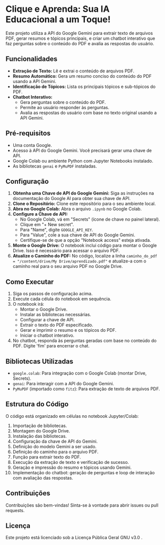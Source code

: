 # Clique e Aprenda: Sua IA Educacional a um Toque!

Este projeto utiliza a API do Google Gemini para extrair texto de arquivos PDF, gerar resumos e tópicos principais, e criar um chatbot interativo que faz perguntas sobre o conteúdo do PDF e avalia as respostas do usuário.

## Funcionalidades

*   **Extração de Texto:** Lê e extrai o conteúdo de arquivos PDF.
*   **Resumo Automático:** Gera um resumo conciso do conteúdo do PDF usando a API Gemini.
*   **Identificação de Tópicos:** Lista os principais tópicos e sub-tópicos do PDF.
*   **Chatbot Interativo:**
    *   Gera perguntas sobre o conteúdo do PDF.
    *   Permite ao usuário responder às perguntas.
    *   Avalia as respostas do usuário com base no texto original usando a API Gemini.

## Pré-requisitos

*   Uma conta Google.
*   Acesso à API do Google Gemini. Você precisará gerar uma chave de API.
*   Google Colab ou ambiente Python com Jupyter Notebooks instalado.
*   As bibliotecas `genai` e `PyMuPDF` instaladas.

## Configuração

1.  **Obtenha uma Chave de API do Google Gemini:** Siga as instruções na documentação do Google AI para obter sua chave de API.
2.  **Clone o Repositório:** Clone este repositório para o seu ambiente local.
3.  **Abra no Google Colab:** Abra o arquivo `.ipynb` no Google Colab.
4.  **Configure a Chave de API:**
    *   No Google Colab, vá em "Secrets" (ícone de chave no painel lateral).
    *   Clique em "+ New secret".
    *   Para "Name", digite `GOOGLE_API_KEY`.
    *   Para "Value", cole a sua chave de API do Google Gemini.
    *   Certifique-se de que a opção "Notebook access" esteja ativada.
5.  **Monte o Google Drive:** O notebook inclui código para montar o Google Drive. Isso é necessário para acessar o arquivo PDF.
6.  **Atualize o Caminho do PDF:** No código, localize a linha `caminho_do_pdf = "/content/drive/My Drive/aprendizado.pdf"` e atualize-a com o caminho real para o seu arquivo PDF no Google Drive.

## Como Executar

1.  Siga os passos de configuração acima.
2.  Execute cada célula do notebook em sequência.
3.  O notebook irá:
    *   Montar o Google Drive.
    *   Instalar as bibliotecas necessárias.
    *   Configurar a chave de API.
    *   Extrair o texto do PDF especificado.
    *   Gerar e imprimir o resumo e os tópicos do PDF.
    *   Iniciar o chatbot interativo.
4.  No chatbot, responda às perguntas geradas com base no conteúdo do PDF. Digite 'fim' para encerrar o chat.

## Bibliotecas Utilizadas

*   `google.colab`: Para integração com o Google Colab (montar Drive, Secrets).
*   `genai`: Para interagir com a API do Google Gemini.
*   `PyMuPDF` (importado como `fitz`): Para extração de texto de arquivos PDF.

## Estrutura do Código

O código está organizado em células no notebook Jupyter/Colab:

1.  Importação de bibliotecas.
2.  Montagem do Google Drive.
3.  Instalação das bibliotecas.
4.  Configuração da chave de API do Gemini.
5.  Definição do modelo Gemini a ser usado.
6.  Definição do caminho para o arquivo PDF.
7.  Função para extrair texto do PDF.
8.  Execução da extração de texto e verificação de sucesso.
9.  Geração e impressão do resumo e tópicos usando Gemini.
10. Implementação do chatbot: geração de perguntas e loop de interação com avaliação das respostas.

## Contribuições

Contribuições são bem-vindas! Sinta-se à vontade para abrir issues ou pull requests.

## Licença

Este projeto está licenciado sob a Licença Pública Geral GNU v3.0 .
